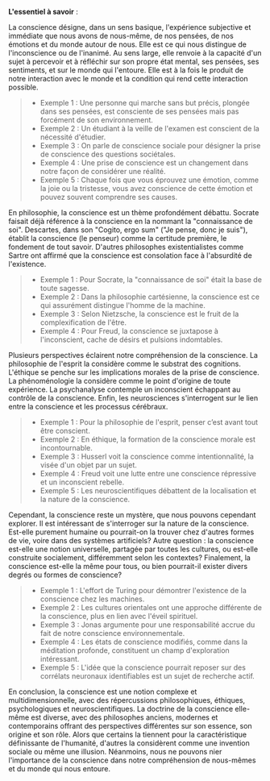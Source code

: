 **L'essentiel à savoir** :

La conscience désigne, dans un sens basique, l'expérience subjective et immédiate que nous avons de nous-même, de nos pensées, de nos émotions et du monde autour de nous. Elle est ce qui nous distingue de l'inconscience ou de l'inanimé. Au sens large, elle renvoie à la capacité d'un sujet à percevoir et à réfléchir sur son propre état mental, ses pensées, ses sentiments, et sur le monde qui l'entoure. Elle est à la fois le produit de notre interaction avec le monde et la condition qui rend cette interaction possible.

> - Exemple 1 : Une personne qui marche sans but précis, plongée dans ses pensées, est consciente de ses pensées mais pas forcément de son environnement.
> - Exemple 2 : Un étudiant à la veille de l'examen est conscient de la nécessité d'étudier.
> - Exemple 3 : On parle de conscience sociale pour désigner la prise de conscience des questions sociétales.
> - Exemple 4 : Une prise de conscience est un changement dans notre façon de considérer une réalité.
> - Exemple 5 : Chaque fois que vous éprouvez une émotion, comme la joie ou la tristesse, vous avez conscience de cette émotion et pouvez souvent comprendre ses causes.


En philosophie, la conscience est un thème profondément débattu. Socrate faisait déjà référence à la conscience en la nommant la "connaissance de soi". Descartes, dans son "Cogito, ergo sum" ("Je pense, donc je suis"), établit la conscience (le penseur) comme la certitude première, le fondement de tout savoir. D'autres philosophes existentialistes comme Sartre ont affirmé que la conscience est consolation face à l'absurdité de l'existence.

> - Exemple 1 : Pour Socrate, la "connaissance de soi" était la base de toute sagesse.
> - Exemple 2 : Dans la philosophie cartésienne, la conscience est ce qui assurément distingue l'homme de la machine.
> - Exemple 3 : Selon Nietzsche, la conscience est le fruit de la complexification de l'être.
> - Exemple 4 : Pour Freud, la conscience se juxtapose à l'inconscient, cache de désirs et pulsions indomtables.

Plusieurs perspectives éclairent notre compréhension de la conscience. La philosophie de l'esprit la considère comme le substrat des cognitions. L'éthique se penche sur les implications morales de la prise de conscience. La phénoménologie la considère comme le point d'origine de toute expérience. La psychanalyse contemple un inconscient échappant au contrôle de la conscience. Enfin, les neurosciences s'interrogent sur le lien entre la conscience et les processus cérébraux.

> - Exemple 1 : Pour la philosophie de l'esprit, penser c’est avant tout être conscient.
> - Exemple 2 : En éthique, la formation de la conscience morale est incontournable.
> - Exemple 3 : Husserl voit la conscience comme intentionnalité, la visée d'un objet par un sujet.
> - Exemple 4 : Freud voit une lutte entre une conscience répressive et un inconscient rebelle.
> - Exemple 5 : Les neuroscientifiques débattent de la localisation et la nature de la conscience.

Cependant, la conscience reste un mystère, que nous pouvons cependant explorer. Il est intéressant de s'interroger sur la nature de la conscience. Est-elle purement humaine ou pourrait-on la trouver chez d'autres formes de vie, voire dans des systèmes artificiels? Autre question : la conscience est-elle une notion universelle, partagée par toutes les cultures, ou est-elle construite socialement, différemment selon les contextes? Finalement, la conscience est-elle la même pour tous, ou bien pourrait-il exister divers degrés ou formes de conscience?

> - Exemple 1 : L'effort de Turing pour démontrer l'existence de la conscience chez les machines.
> - Exemple 2 : Les cultures orientales ont une approche différente de la conscience, plus en lien avec l'éveil spirituel.
> - Exemple 3 : Jonas argumente pour une responsabilité accrue du fait de notre conscience environnementale.
> - Exemple 4 : Les états de conscience modifiés, comme dans la méditation profonde, constituent un champ d'exploration intéressant.
> - Exemple 5 : L'idée que la conscience pourrait reposer sur des corrélats neuronaux identifiables est un sujet de recherche actif.

En conclusion, la conscience est une notion complexe et multidimensionnelle, avec des répercussions philosophiques, éthiques, psychologiques et neuroscientifiques. La doctrine de la conscience elle-même est diverse, avec des philosophes anciens, modernes et contemporains offrant des perspectives différentes sur son essence, son origine et son rôle. Alors que certains la tiennent pour la caractéristique définissante de l'humanité, d'autres la considèrent comme une invention sociale ou même une illusion. Néanmoins, nous ne pouvons nier l'importance de la conscience dans notre compréhension de nous-mêmes et du monde qui nous entoure.
